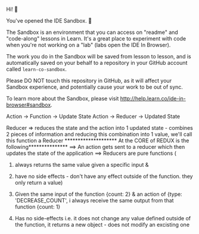 Hi! 👋

You've opened the IDE Sandbox. 🎉

The Sandbox is an environment that you can access on "readme" and "code-along" lessons in Learn. It's a great place to experiment with code when you're not working on a "lab" (labs open the IDE In Browser).

The work you do in the Sandbox will be saved from lesson to lesson, and is automatically saved on your behalf to a repository in your GitHub account called `learn-co-sandbox`.

Please DO NOT touch this repository in GitHub, as it will affect your Sandbox experience, and potentially cause your work to be out of sync.

To learn more about the Sandbox, please visit http://help.learn.co/ide-in-browser#sandbox.


Action -> Function -> Update State
Action -> Reducer -> Updated State

Reducer => reduces the state and the action into 1 updated state - combines 2 pieces of information and reducing this combination into 1 value, we'll call this function a Reducer
******************** At the CORE of REDUX is the following***************
==> An action gets sent to a reducer which then updates the state of the application
==> Reducers are pure functions (
1. always returns the same value given a specific input &
2. have no side effects - don't have any effect outside of the function. they only return a value)

1. Given the same input of the function {count: 2} & an action of {type: 'DECREASE_COUNT', i always receive the same output from that function {count: 1}
2. Has no side-effects i.e. it does not change any value defined outside of the function, it returns a new object - does not modify an excisting one 
